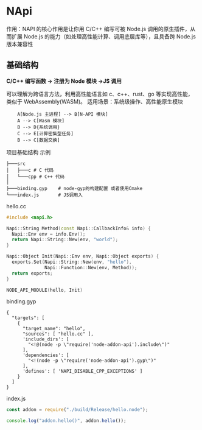 # NApi

作用：NAPI 的核心作用是让你用 C/C++ 编写可被 Node.js 调用的原生插件，从而扩展 Node.js 的能力（如处理高性能计算、调用底层库等），且具备跨 Node.js 版本兼容性

## 基础结构

**C/C++ 编写函数 → 注册为 Node 模块 →JS 调用**

可以理解为跨语言方法，利用高性能语言如 c、c++、rust、go 等实现高性能，类似于 WebAssembly(WASM)。
适用场景：系统级操作、高性能原生模块

```graph
    A[Node.js 主进程] --> B[N-API 模块]
    A --> C[Wasm 模块]
    B --> D{系统调用}
    C --> E[计算密集型任务]
    B --> C[数据交换]
```

项目基础结构
示例

```
├───src
│   ├───c # C 代码
│   └───cpp # C++ 代码
│
├───binding.gyp    # node-gyp的构建配置 或者使用Cmake
└───index.js       # JS调用入
```

hello.cc

```cpp
#include <napi.h>

Napi::String Method(const Napi::CallbackInfo& info) {
  Napi::Env env = info.Env();
  return Napi::String::New(env, "world");
}

Napi::Object Init(Napi::Env env, Napi::Object exports) {
  exports.Set(Napi::String::New(env, "hello"),
              Napi::Function::New(env, Method));
  return exports;
}

NODE_API_MODULE(hello, Init)
```

binding.gyp

```gyp
{
  "targets": [
    {
      "target_name": "hello",
      "sources": [ "hello.cc" ],
      'include_dirs': [
        "<!@(node -p \"require('node-addon-api').include\")"
      ],
      'dependencies': [
        "<!(node -p \"require('node-addon-api').gyp\")"
      ],
      'defines': [ 'NAPI_DISABLE_CPP_EXCEPTIONS' ]
    }
  ]
}
```

index.js

```js
const addon = require("./build/Release/hello.node");

console.log("addon.hello()", addon.hello());
```
